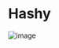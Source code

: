 # Hashy

![image](https://user-images.githubusercontent.com/20383538/222994928-44ef4097-2811-4258-8cbc-1da779d147f2.png)
